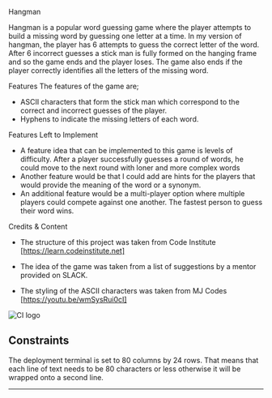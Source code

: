 Hangman

Hangman is a popular word guessing game where the player attempts to build a missing word by guessing one letter at a time. In my version of hangman, the player has 6 attempts to guess the correct letter of the word. After 6 incorrect guesses a stick man is fully formed on the hanging frame and so the game ends and the player loses.
The game also ends if the player correctly identifies all the letters of the missing word.

Features
The features of the game are; 
- ASCII characters that form the stick man which correspond to the correct and incorrect guesses of the player. 
- Hyphens to indicate the missing letters of each word. 

Features Left to Implement
- A feature idea that can be implemented to this game is levels of difficulty. After a player successfully guesses a round of words, he could move to the next round with loner and more complex words
- Another feature would be that I could add are hints for the players that would provide the meaning of the word or a synonym. 
- An additional feature would be a multi-player option where multiple players could compete against one another. The fastest person to guess their word wins. 

Credits & Content
- The structure of this project was taken from Code Institute [https://learn.codeinstitute.net]

- The idea of the game was taken from a list of suggestions by a mentor provided on SLACK. 

- The styling of the ASCII characters was taken from MJ Codes [https://youtu.be/wmSysRui0cI]

![CI logo](https://codeinstitute.s3.amazonaws.com/fullstack/ci_logo_small.png)

## Constraints

The deployment terminal is set to 80 columns by 24 rows. That means that each line of text needs to be 80 characters or less otherwise it will be wrapped onto a second line.

-----

